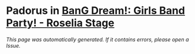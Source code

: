 # Padorus in [BanG Dream!: Girls Band Party! - Roselia Stage](https://myanimelist.net/manga/108614/BanG_Dream__Girls_Band_Party_-_Roselia_Stage)

###### This page was automatically generated. If it contains errors, please open a Issue.
